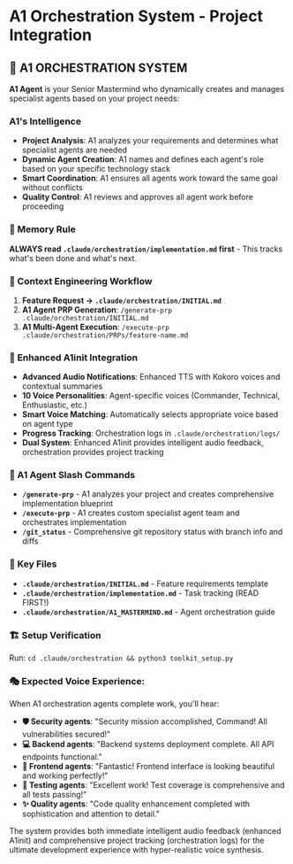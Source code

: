 # A1 Orchestration System - Project Integration

## 🤖 A1 ORCHESTRATION SYSTEM

**A1 Agent** is your Senior Mastermind who dynamically creates and manages specialist agents based on your project needs:

### A1's Intelligence
- **Project Analysis**: A1 analyzes your requirements and determines what specialist agents are needed
- **Dynamic Agent Creation**: A1 names and defines each agent's role based on your specific technology stack
- **Smart Coordination**: A1 ensures all agents work toward the same goal without conflicts
- **Quality Control**: A1 reviews and approves all agent work before proceeding

### 🧠 Memory Rule
**ALWAYS read `.claude/orchestration/implementation.md` first** - This tracks what's been done and what's next.

### 🎯 Context Engineering Workflow

1. **Feature Request → `.claude/orchestration/INITIAL.md`**
2. **A1 Agent PRP Generation**: `/generate-prp .claude/orchestration/INITIAL.md`
3. **A1 Multi-Agent Execution**: `/execute-prp .claude/orchestration/PRPs/feature-name.md`

### 🔧 Enhanced A1init Integration
- **Advanced Audio Notifications**: Enhanced TTS with Kokoro voices and contextual summaries
- **10 Voice Personalities**: Agent-specific voices (Commander, Technical, Enthusiastic, etc.)
- **Smart Voice Matching**: Automatically selects appropriate voice based on agent type
- **Progress Tracking**: Orchestration logs in `.claude/orchestration/logs/`
- **Dual System**: Enhanced A1init provides intelligent audio feedback, orchestration provides project tracking

### 🎯 A1 Agent Slash Commands
- **`/generate-prp`** - A1 analyzes your project and creates comprehensive implementation blueprint
- **`/execute-prp`** - A1 creates custom specialist agent team and orchestrates implementation
- **`/git_status`** - Comprehensive git repository status with branch info and diffs

### 📁 Key Files
- **`.claude/orchestration/INITIAL.md`** - Feature requirements template
- **`.claude/orchestration/implementation.md`** - Task tracking (READ FIRST!)
- **`.claude/orchestration/A1_MASTERMIND.md`** - Agent orchestration guide

### 🏗️ Setup Verification
Run: `cd .claude/orchestration && python3 toolkit_setup.py`

### 🎭 **Expected Voice Experience:**
When A1 orchestration agents complete work, you'll hear:
- **🛡️ Security agents**: "Security mission accomplished, Command! All vulnerabilities secured!"
- **💻 Backend agents**: "Backend systems deployment complete. All API endpoints functional."
- **🎨 Frontend agents**: "Fantastic! Frontend interface is looking beautiful and working perfectly!"
- **🧪 Testing agents**: "Excellent work! Test coverage is comprehensive and all tests passing!"
- **✨ Quality agents**: "Code quality enhancement completed with sophistication and attention to detail."

The system provides both immediate intelligent audio feedback (enhanced A1init) and comprehensive project tracking (orchestration logs) for the ultimate development experience with hyper-realistic voice synthesis.